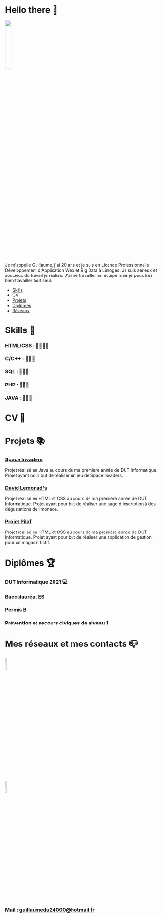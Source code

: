 # Hello there 👋
<img src="https://media3.giphy.com/media/Nx0rz3jtxtEre/200.gif" width="20%">

<p>Je m'appelle Guillaume, j'ai 20 ans et je suis en Licence Professionnelle Développement d'Application Web et Big Data à Limoges.   Je suis sérieux et soucieux du travail je réalise. J'aime travailler en équipe mais je peux très bien travailler tout seul.</p>

- [Skills](#skills) 
- [CV](#CV)  
- [Projets](#projet)  
- [Diplômes](#diplome)
- [Réseaux](#reseau)
 


# Skills 🔩 <a id="skills"></a>
### HTML/CSS : 💪💪💪💪
### C/C++ : 💪💪💪
### SQL : 💪💪💪
### PHP : 💪💪💪
### JAVA : 💪💪💪

# CV 📄  <a id="CV"></a>



# Projets 📚 <a id="projets"></a>

### [Space Invaders](https://github.com/Guillaume-COULAUD/Space-Invaders) </h3>

  Projet réalisé en Java au cours de ma première année de DUT Informatique. Projet ayant pour but de réaliser un jeu de Space Invaders.
  
### [David Lemonad's](https://github.com/Guillaume-COULAUD/David-Lemonade-s) </h3>

  Projet réalisé en HTML et CSS au cours de ma première année de DUT Informatique. Projet ayant pour but de réaliser une page d'inscription à des dégustations de limonade.
  
### [Projet Pilaf](https://github.com/Guillaume-COULAUD/Projet-Pilaf) </h3>

  Projet réalisé en HTML et CSS au cours de ma première année de DUT Informatique. Projet ayant pour but de réaliser une application de gestion pour un magasin fictif.




# Diplômes 🏆 <a id="diplome"></a>
### DUT Informatique 2021 💻
### Baccalauréat ES 
### Permis B 
### Prévention et secours civiques de niveau 1



# Mes réseaux et mes contacts 📪 <a id="reseau"></a>


<a href="https://www.linkedin.com/in/guillaume-coulaud-123a57197/"><img src="https://upload.wikimedia.org/wikipedia/commons/thumb/c/ca/LinkedIn_logo_initials.png/600px-LinkedIn_logo_initials.png" width="10%"></a><p>          </p><a href="https://coulaud-guillaume-portfolio.000webhostapp.com/"><img src="https://brandeps.com/logo-download/A/Adobe-Portfolio-logo-vector-01.svg" width="10%"></a>

### Mail : guillaumedu24000@hotmail.fr



<!--
**Guillaume-COULAUD/Guillaume-COULAUD** is a ✨ _special_ ✨ repository because its `README.md` (this file) appears on your GitHub profile.
Here are some ideas to get you started:

- 🔭 I’m currently working on ...
- 🌱 I’m currently learning ...
- 👯 I’m looking to collaborate on ...
- 🤔 I’m looking for help with ...
- 💬 Ask me about ...
- 📫 How to reach me: ...
- 😄 Pronouns: ...
- ⚡ Fun fact: ...
-->
